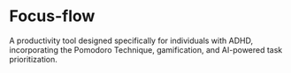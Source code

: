 # Focus-flow
 A productivity tool designed specifically for individuals with ADHD, incorporating the Pomodoro Technique, gamification, and AI-powered task prioritization.​​​​​​​​​​​​​​​​
